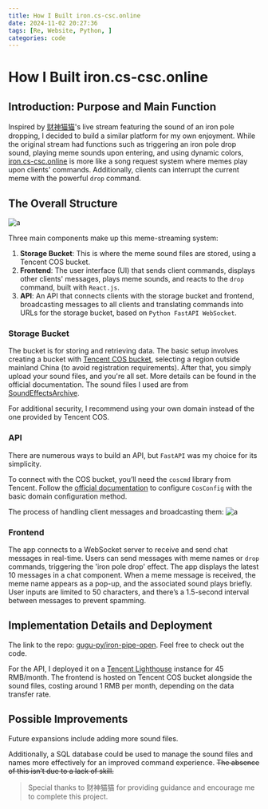 ```yaml
---
title: How I Built iron.cs-csc.online
date: 2024-11-02 20:27:36
tags: [Re, Website, Python, ]
categories: code
---
```


# How I Built iron.cs-csc.online

## Introduction: Purpose and Main Function

Inspired by [财神猫猫](https://space.bilibili.com/439176875)'s live stream featuring the sound of an iron pole dropping, I decided to build a similar platform for my own enjoyment. While the original stream had functions such as triggering an iron pole drop sound, playing meme sounds upon entering, and using dynamic colors, [iron.cs-csc.online](http://iron.cs-csc.online) is more like a song request system where memes play upon clients' commands. Additionally, clients can interrupt the current meme with the powerful `drop` command.

## The Overall Structure

![](<https:/blog.gu33gu.asia/_resources/flowchart iron.png> "a")

Three main components make up this meme-streaming system:

1. **Storage Bucket**: This is where the meme sound files are stored, using a Tencent COS bucket.
2. **Frontend**: The user interface (UI) that sends client commands, displays other clients' messages, plays meme sounds, and reacts to the `drop` command, built with `React.js`.
3. **API**: An API that connects clients with the storage bucket and frontend, broadcasting messages to all clients and translating commands into URLs for the storage bucket, based on `Python FastAPI WebSocket`.

### Storage Bucket

The bucket is for storing and retrieving data. The basic setup involves creating a bucket with [Tencent COS bucket](https://www.tencentcloud.com/zh/products/cos), selecting a region outside mainland China (to avoid registration requirements). After that, you simply upload your sound files, and you're all set. More details can be found in the official documentation. The sound files I used are from [SoundEffectsArchive](https://github.com/Schutzecute/SoundEffectsArchive).

For additional security, I recommend using your own domain instead of the one provided by Tencent COS.

### API

There are numerous ways to build an API, but `FastAPI` was my choice for its simplicity.

To connect with the COS bucket, you’ll need the `coscmd` library from Tencent. Follow the [official documentation](https://cloud.tencent.com/document/product/436/10976) to configure `CosConfig` with the basic domain configuration method.

The process of handling client messages and broadcasting them:
![](<https:/blog.gu33gu.asia/_resources/Pasted image 20241102162325.png> "a")

### Frontend

The app connects to a WebSocket server to receive and send chat messages in real-time. Users can send messages with meme names or `drop` commands, triggering the 'iron pole drop' effect. The app displays the latest 10 messages in a chat component. When a meme message is received, the meme name appears as a pop-up, and the associated sound plays briefly. User inputs are limited to 50 characters, and there’s a 1.5-second interval between messages to prevent spamming.

## Implementation Details and Deployment

The link to the repo: [gugu-py/iron-pipe-open](https://github.com/gugu-py/iron-pipe-open). Feel free to check out the code.

For the API, I deployed it on a [Tencent Lighthouse](https://cloud.tencent.com/document/product/1207) instance for 45 RMB/month. The frontend is hosted on Tencent COS bucket alongside the sound files, costing around 1 RMB per month, depending on the data transfer rate.

## Possible Improvements

Future expansions include adding more sound files.

Additionally, a SQL database could be used to manage the sound files and names more effectively for an improved command experience. ~~The absence of this isn’t due to a lack of skill.~~

> Special thanks to 财神猫猫 for providing guidance and encourage me to complete this project.
